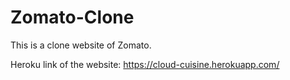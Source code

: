# Zomato-Clone
This is a clone website of Zomato.

Heroku link of the website: https://cloud-cuisine.herokuapp.com/
